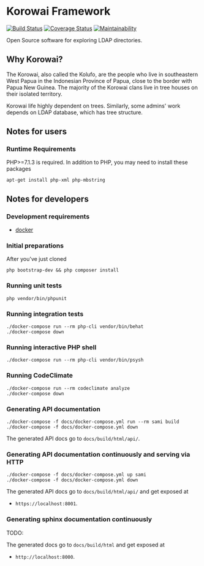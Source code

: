 # Korowai Framework

[![Build Status](https://travis-ci.org/korowai/framework.svg?branch=master)](https://travis-ci.org/korowai/framework)
[![Coverage Status](https://coveralls.io/repos/github/korowai/framework/badge.svg?branch=devel)](https://coveralls.io/github/korowai/framework?branch=devel)
[![Maintainability](https://api.codeclimate.com/v1/badges/e022fc1ea75dbbe42966/maintainability)](https://codeclimate.com/github/korowai/framework/maintainability)

Open Source software for exploring LDAP directories.

## Why Korowai?

The Korowai, also called the Kolufo, are the people who live in southeastern
West Papua in the Indonesian Province of Papua, close to the border with Papua
New Guinea. The majority of the Korowai clans live in tree houses on their
isolated territory.

Korowai life highly dependent on trees. Similarly, some admins' work depends on
LDAP database, which has tree structure.

## Notes for users

### Runtime Requirements

PHP>=7.1.3 is required. In addition to PHP, you may need to install these
packages

```shell
apt-get install php-xml php-mbstring
```

## Notes for developers

### Development requirements

- [docker](https://docker.com)

### Initial preparations

After you've just cloned

```shell
php bootstrap-dev && php composer install
```

### Running unit tests

```shell
php vendor/bin/phpunit
```

### Running integration tests

```shell
./docker-compose run --rm php-cli vendor/bin/behat
./docker-compose down
```

### Running interactive PHP shell

```shell
./docker-compose run --rm php-cli vendor/bin/psysh
```

### Running CodeClimate

```shell
./docker-compose run --rm codeclimate analyze
./docker-compose down
```

### Generating API documentation

```shell
./docker-compose -f docs/docker-compose.yml run --rm sami build
./docker-compose -f docs/docker-compose.yml down
```

The generated API docs go to ``docs/build/html/api/``.

### Generating API documentation continuously and serving via HTTP

```shell
./docker-compose -f docs/docker-compose.yml up sami
./docker-compose -f docs/docker-compose.yml down
```

The generated API docs go to ``docs/build/html/api/`` and get exposed at

  - ``https://localhost:8001``.

### Generating sphinx documentation continuously

TODO:

The generated docs go to ``docs/build/html`` and get exposed at

  - ``http://localhost:8000``.

